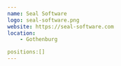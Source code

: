 ```yaml
---
name: Seal Software
logo: seal-software.png
website: https://seal-software.com
location: 
    - Gothenburg

positions:[]
---
```

